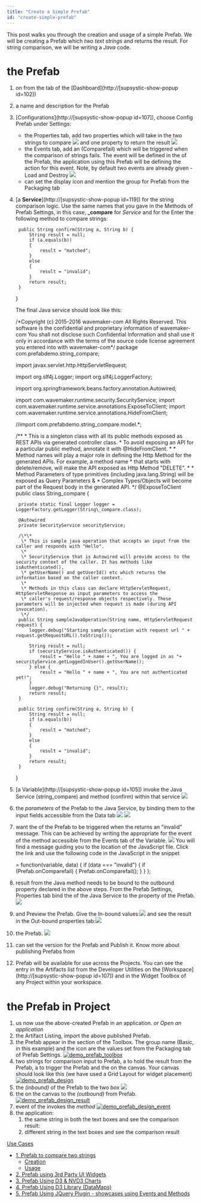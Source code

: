 ```yaml
---
title: "Create a Simple Prefab"
id: "create-simple-prefab"
---
```


This post walks you through the creation and usage of a simple Prefab. We will be creating a Prefab which _two text strings_ and returns the result. For string comparison, we will be writing a _Java_ code.

# the Prefab

1. on from the tab of the [Dashboard](http://[supsystic-show-popup id=102])
2. a name and description for the Prefab
3. [Configurations](http://[supsystic-show-popup id=107]), choose Config Prefab under Settings:
    - the Properties tab, add two properties which will take in the two strings to compare [![](../assets/demo_prefab_inbound-1.png)](../assets/demo_prefab_inbound-1.png) and one  property to return the result [![](../assets/demo_prefab_outbound-1.png)](../assets/demo_prefab_outbound-1.png)
    - the Events tab, add an (Comparefail) which will be triggered when the comparison of strings fails. The event will be defined in the of the Prefab, the application using this Prefab will be defining the action for this event. Note, by default two events are already given - Load and Destroy [![](../assets/demo_prefab_event-1.png)](../assets/demo_prefab_event-1.png)
    - can set the display icon and mention the group for Prefab from the Packaging tab
4. [a **Service**](http://[supsystic-show-popup id=119]) for the string comparison logic. Use the same names that you gave in the Methods of Prefab Settings, in this case, **\_compare** for _Service_ and for the Enter the following method to compare strings:
    
        
        public String confirm(String a, String b) {
            String result = null;
            if (a.equals(b))
            {
                result = "matched";
            }
            else
            { 
                result = "invalid";
            }
            return result;
        }
    
    }
    
    The final Java service should look like this:
    
    /\*Copyright (c) 2015-2016 wavemaker-com All Rights Reserved.
     This software is the confidential and proprietary information of wavemaker-com You shall not disclose such Confidential Information and shall use it only in accordance
     with the terms of the source code license agreement you entered into with wavemaker-com\*/
    package com.prefabdemo.string\_compare;
    
    import javax.servlet.http.HttpServletRequest;
    
    import org.slf4j.Logger;
    import org.slf4j.LoggerFactory;
    
    import org.springframework.beans.factory.annotation.Autowired;
    
    import com.wavemaker.runtime.security.SecurityService;
    import com.wavemaker.runtime.service.annotations.ExposeToClient;
    import com.wavemaker.runtime.service.annotations.HideFromClient;
    
    //import com.prefabdemo.string\_compare.model.\*;
    
    /\*\*
     \* This is a singleton class with all its public methods exposed as REST APIs via generated controller class.
     \* To avoid exposing an API for a particular public method, annotate it with @HideFromClient.
     \*
     \* Method names will play a major role in defining the Http Method for the generated APIs. For example, a method name
     \* that starts with delete/remove, will make the API exposed as Http Method "DELETE".
     \*
     \* Method Parameters of type primitives (including java.lang.String) will be exposed as Query Parameters &
     \* Complex Types/Objects will become part of the Request body in the generated API.
     \*/
    @ExposeToClient
    public class String\_compare {
    
        private static final Logger logger = LoggerFactory.getLogger(String\_compare.class);
    
        @Autowired
        private SecurityService securityService;
    
        /\*\*
         \* This is sample java operation that accepts an input from the caller and responds with "Hello".
         \*
         \* SecurityService that is Autowired will provide access to the security context of the caller. It has methods like isAuthenticated(),
         \* getUserName() and getUserId() etc which returns the information based on the caller context.
         \*
         \* Methods in this class can declare HttpServletRequest, HttpServletResponse as input parameters to access the
         \* caller's request/response objects respectively. These parameters will be injected when request is made (during API invocation).
         \*/
        public String sampleJavaOperation(String name, HttpServletRequest request) {
            logger.debug("Starting sample operation with request url " + request.getRequestURL().toString());
    
            String result = null;
            if (securityService.isAuthenticated()) {
                result = "Hello " + name + ", You are logged in as "+  securityService.getLoggedInUser().getUserName();
            } else {
                result = "Hello " + name + ", You are not authenticated yet!";
            }
            logger.debug("Returning {}", result);
            return result;
        }
    
        public String confirm(String a, String b) {
            String result = null;
            if (a.equals(b))
            {
                result = "matched";
            }
            else
            { 
                result = "invalid";
            }
            return result;
        }
    
    }
    
5. [a Variable](http://[supsystic-show-popup id=105]) invoke the Java Service (string\_compare) and method (confirm) within that service [![](../assets/demo_prefab_var.png)](../assets/demo_prefab_var.png)
6. the _parameters_ of the Prefab to the Java Service, by binding them to the input fields accessible from the Data tab [![](../assets/demo_prefab_var_data.png)](../assets/demo_prefab_var_data.png) [![](../assets/demo_prefab_var_databind.png)](../assets/demo_prefab_var_databind.png)
7. want the of the Prefab to be triggered when the returns an "invalid" message. This can be achieved by writing the appropriate for the event of the method accessible from the Events tab of the Variable. [![](../assets/demo_prefab_var_dataevent.png)](../assets/demo_prefab_var_dataevent.png) You will find a message guiding you to the location of the JavaScript file. Click the link and use the following code in the JavaScript in the snippet
    
     = function(variable, data) {
        if (data === "invalid") {
            if (Prefab.onComparefail) {
                Prefab.onComparefail();
            }
        }
    };
    
8. result from the Java method needs to be bound to the outbound property declared in the above steps. From the Prefab Settings, Properties tab bind the of the Java Service to the property of the Prefab. [![](../assets/demo_prefab_outbound_afterbind-1.png)](../assets/demo_prefab_outbound_afterbind-1.png)
9. and Preview the Prefab. Give the In-bound values:[![](../assets/Prefab_preview1.png)](../assets/Prefab_preview1.png) and see the result in the Out-bound properties tab:[![](../assets/Prefab_preview2.png)](../assets/Prefab_preview2.png)
10. the Prefab. [![](../assets/demo_prefab_publish.png)](../assets/demo_prefab_publish.png)
11. can set the version for the Prefab and Publish it. Know more about publishing Prefabs from[](/learn/app-development/custom-widgets/creating-prefabs/#publish-prefab)
12. Prefab will be available for use across the Projects. You can see the entry in the Artifacts list from the Developer Utilities on the [Workspace](http://[supsystic-show-popup id=107]) and in the Widget Toolbox of any Project within your workspace.

# the Prefab in Project

1. us now use the above-created Prefab in an application. _or Open an application_
2. the Artifact Listing, import the above published Prefab.
3. the Prefab appear in the section of the Toolbox. The group name (Basic, in this example) and the icon are the values set from the Packaging tab of Prefab Settings. [![demo_prefab_toolbox](../assets/demo_prefab_toolbox.png)](../assets/demo_prefab_toolbox.png)
4. two strings for comparison input to Prefab, a to hold the result from the Prefab, a to trigger the Prefab and the on the canvas. Your canvas should look like this (we have used a Grid Layout for widget placement) [![demo_prefab_design](../assets/demo_prefab_design.png)](../assets/demo_prefab_design.png)
5. the _(inbound)_ of the Prefab to the two _box_ [![](../assets/demo_prefab_design_inbound.png)](../assets/demo_prefab_design_inbound.png)
6. the on the canvas to the _(outbound)_ from Prefab. [![demo_prefab_design_result](../assets/demo_prefab_design_result.png)](../assets/demo_prefab_design_result.png)
7. event of the invokes the _method_ [![demo_prefab_design_event](../assets/demo_prefab_design_event.png)](../assets/demo_prefab_design_event.png)
8. the application:
    1. the same string in both the text boxes and see the comparison result:
    2. different string in the text boxes and see the comparison result

[Use Cases](/learn/app-development/widgets/use-cases-prefabs/)

- [1\. Prefab to compare two strings](#)
    - [Creation](#creation)
    - [Usage](#usage)
- [2\. Prefab using 3rd Party UI Widgets](/learn/how-tos/create-prefab-using-third-party-ui-widgets/)
- [3\. Prefab Using D3 & NVD3 Charts](/learn/how-tos/create-prefab-using-d3-nvd3-charts/)
- [4\. Prefab Using D3 Library (DataMaps)](/learn/how-tos/create-prefab-using-d3-library-datamaps/)
- [5\. Prefab Using JQuery Plugin - showcases using Events and Methods](/learn/how-tos/create-prefab-using-jquery-plugin/)
